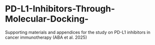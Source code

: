 # PD-L1-Inhibitors-Through-Molecular-Docking-
Supporting materials and appendices for the study on PD-L1 inhibitors in cancer immunotherapy (ABA et al. 2025)
